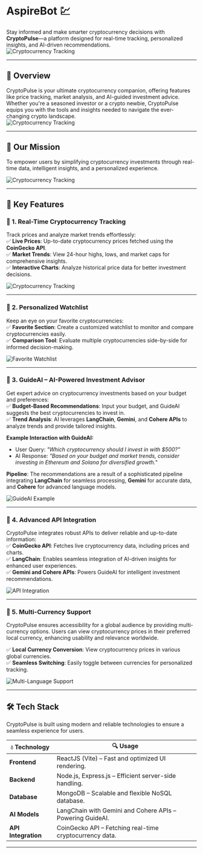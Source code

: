 # **AspireBot 💹**  
Stay informed and make smarter cryptocurrency decisions with **CryptoPulse**—a platform designed for real-time tracking, personalized insights, and AI-driven recommendations.  
![Cryptocurrency Tracking]() <!-- Add image showing a price chart or dashboard here -->

---

## 📖 **Overview**  
CryptoPulse is your ultimate cryptocurrency companion, offering features like price tracking, market analysis, and AI-guided investment advice. Whether you're a seasoned investor or a crypto newbie, CryptoPulse equips you with the tools and insights needed to navigate the ever-changing crypto landscape.  
![Cryptocurrency Tracking]() <!-- Add image showing a price chart or dashboard here -->

---

## 🎯 **Our Mission**  
To empower users by simplifying cryptocurrency investments through real-time data, intelligent insights, and a personalized experience.  

![Cryptocurrency Tracking]() <!-- Add image showing a price chart or dashboard here -->

---

## 🚀 **Key Features**  

### 🔹 1. Real-Time Cryptocurrency Tracking  
Track prices and analyze market trends effortlessly:  
✅ **Live Prices**: Up-to-date cryptocurrency prices fetched using the **CoinGecko API**.  
✅ **Market Trends**: View 24-hour highs, lows, and market caps for comprehensive insights.  
✅ **Interactive Charts**: Analyze historical price data for better investment decisions.  

![Cryptocurrency Tracking]() <!-- Add image showing a price chart or dashboard here -->

---

### 🔹 2. Personalized Watchlist  
Keep an eye on your favorite cryptocurrencies:  
✅ **Favorite Section**: Create a customized watchlist to monitor and compare cryptocurrencies easily.  
✅ **Comparison Tool**: Evaluate multiple cryptocurrencies side-by-side for informed decision-making.  

![Favorite Watchlist]() <!-- Add image showing the favorite section here -->

---

### 🔹 3. GuideAI – AI-Powered Investment Advisor  
Get expert advice on cryptocurrency investments based on your budget and preferences:  
✅ **Budget-Based Recommendations**: Input your budget, and GuideAI suggests the best cryptocurrencies to invest in.  
✅ **Trend Analysis**: AI leverages **LangChain**, **Gemini**, and **Cohere APIs** to analyze trends and provide tailored insights.  

**Example Interaction with GuideAI:**  
- User Query: *"Which cryptocurrency should I invest in with $500?"*  
- AI Response: *"Based on your budget and market trends, consider investing in Ethereum and Solana for diversified growth."*  

**Pipeline**: The recommendations are a result of a sophisticated pipeline integrating **LangChain** for seamless processing, **Gemini** for accurate data, and **Cohere** for advanced language models.  

![GuideAI Example]() <!-- Add image showing an AI recommendation interface -->

---

### 🔹 4. Advanced API Integration  
CryptoPulse integrates robust APIs to deliver reliable and up-to-date information:  
✅ **CoinGecko API**: Fetches live cryptocurrency data, including prices and charts.  
✅ **LangChain**: Enables seamless integration of AI-driven insights for enhanced user experiences.  
✅ **Gemini and Cohere APIs**: Powers GuideAI for intelligent investment recommendations. 

![API Integration]() <!-- Add image showcasing API connectivity or data flow -->

---

### 🔹 5. Multi-Currency Support  
CryptoPulse ensures accessibility for a global audience by providing multi-currency options. Users can view cryptocurrency prices in their preferred local currency, enhancing usability and relevance worldwide.  

✅ **Local Currency Conversion**: View cryptocurrency prices in various global currencies.  
✅ **Seamless Switching**: Easily toggle between currencies for personalized tracking.  

![Multi-Language Support]() <!-- Add image showing the language selection dropdown -->

---

## 🛠 **Tech Stack**  

CryptoPulse is built using modern and reliable technologies to ensure a seamless experience for users.  

| 💧 **Technology**   | 🔍 **Usage** |
|-------------------|------------|
| **Frontend**   | ReactJS (Vite) – Fast and optimized UI rendering. |
| **Backend**    | Node.js, Express.js – Efficient server-side handling. |
| **Database**   | MongoDB – Scalable and flexible NoSQL database. |
| **AI Models** | LangChain with Gemini and Cohere APIs – Powering GuideAI. |
| **API Integration** | CoinGecko API – Fetching real-time cryptocurrency data. |

---



